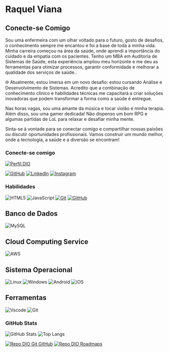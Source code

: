 # Raquel Viana

## Conecte-se Comigo

Sou uma enfermeira com um olhar voltado para o futuro, gosto de desafios, o conhecimento sempre me encantou e foi a base de toda a minha vida. Minha carreira começou na área da saúde, onde aprendi a importância do cuidado e da empatia com os pacientes. Tenho um MBA em Auditoria de Sistemas de Saúde, esta experiência ampliou meu horizonte e me deu as ferramentas para otimizar processos, garantir conformidade e melhorar a qualidade dos serviços de saúde..

🌐 Atualmente, estou imersa em um novo desafio: estou cursando Análise e Desenvolvimento de Sistemas. Acredito que a combinação de conhecimento clínico e habilidades técnicas me capacitará a criar soluções inovadoras que podem transformar a forma como a saúde é entregue.

Nas horas vagas, sou uma amante da música e tocar violão é minha terapia. Além disso, sou uma gamer dedicada! Não dispenso um bom RPG e algumas partidas de LoL para relaxar e desafiar minha mente.

Sinta-se à vontade para se conectar comigo e compartilhar nossas paixões ou discutir oportunidades profissionais. Vamos construir um mundo melhor, onde a tecnologia, a saúde e a diversão se encontram!


### Conecte-se comigo

[![Perfil DIO](https://img.shields.io/badge/-Meu%20Perfil%20na%20DIO-30A3DC?style=for-the-badge)](https://web.dio.me/users/quel_viana/)

[![GitHub](https://img.shields.io/badge/GitHub-100000?style=for-the-badge&logo=github&logoColor=white)](https://github.com/raquelvianav)
[![LinkedIn](https://img.shields.io/badge/-LinkedIn-000?style=for-the-badge&logo=linkedin&logoColor=30A3DC)](https://www.linkedin.com/in/raquel-viana86/)
[![Instagram](https://img.shields.io/badge/-Instagram-%23E4405F?style=for-the-badge&logo=instagram&logoColor=white)](https://www.instagram.com/raquelviiana/)

### Habilidades

![HTML5](https://img.shields.io/badge/HTML-000?style=for-the-badge&logo=html5&logoColor=30A3DC)
![JavaScript](https://img.shields.io/badge/JavaScript-000?style=for-the-badge&logo=javascript&logoColor=30A3DC)
[![Git](https://img.shields.io/badge/Git-000?style=for-the-badge&logo=git&logoColor=E94D5F)](https://git-scm.com/doc)
[![GitHub](https://img.shields.io/badge/GitHub-000?style=for-the-badge&logo=github&logoColor=30A3DC)](https://docs.github.com/)

## Banco de Dados

![MySQL](https://img.shields.io/badge/MySQL-00000F?style=for-the-badge&logo=mysql&logoColor=white)

## Cloud Computing Service

![AWS](https://img.shields.io/badge/AWS-000.svg?style=for-the-badge&logo=amazon-aws&logoColor=white)

## Sistema Operacional

![Linux](https://img.shields.io/badge/Linux-000?style=for-the-badge&logo=linux&logoColor=FCC624)
![Windows](https://img.shields.io/badge/Windows-000?style=for-the-badge&logo=windows&logoColor=2CA5E0)
![Android](https://img.shields.io/badge/Android-3DDC84?style=for-the-badge&logo=android&logoColor=white)
![iOS](https://img.shields.io/badge/iOS-000000?style=for-the-badge&logo=ios&logoColor=white)

## Ferramentas

![Vscode](https://img.shields.io/badge/Vscode-007ACC?style=for-the-badge&logo=visual-studio-code&logoColor=white)
![Git](https://img.shields.io/badge/GIT-E44C30?style=for-the-badge&logo=git&logoColor=white)

### GitHub Stats

![GitHub Stats](https://github-readme-stats.vercel.app/api?username=raquelvianav&theme=transparent&bg_color=000&border_color=30A3DC&show_icons=true&icon_color=30A3DC&title_color=E94D5F&text_color=FFF)
![Top Langs](https://github-readme-stats-git-masterrstaa-rickstaa.vercel.app/api/top-langs/?username=raquelvianav&layout=compact&bg_color=000&border_color=30A3DC&title_color=E94D5F&text_color=FFF)


[![Repo DIO Git GitHub](https://github-readme-stats.vercel.app/api/pin/?username=raquelvianav&repo=dio-lab-open-source&bg_color=000&border_color=30A3DC&show_icons=true&icon_color=30A3DC&title_color=E94D5F&text_color=FFF)](https://github.com/raquelvianav/dio-lab-open-source)
[![Repo DIO Roadmaps](https://github-readme-stats.vercel.app/api/pin/?username=digitalinnovationone&repo=roadmaps&bg_color=000&border_color=30A3DC&show_icons=true&icon_color=30A3DC&title_color=E94D5F&text_color=FFF)](https://github.com/digitalinnovationone/roadmaps)
